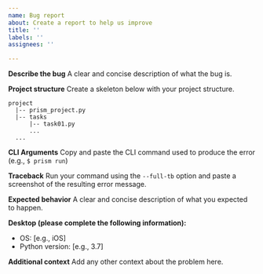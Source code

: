 ```yaml
---
name: Bug report
about: Create a report to help us improve
title: ''
labels: ''
assignees: ''

---
```


**Describe the bug**
A clear and concise description of what the bug is.

**Project structure**
Create a  skeleton below with your project structure.
```
project
  |-- prism_project.py
  |-- tasks
      |-- task01.py
      ...
  ...
```

**CLI Arguments**
Copy and paste the CLI command used to produce the error (e.g., ```$ prism run```)

**Traceback**
Run your command using the ```--full-tb``` option and paste a screenshot of the resulting error message.

**Expected behavior**
A clear and concise description of what you expected to happen.

**Desktop (please complete the following information):**
 - OS: [e.g., iOS]
 - Python version: [e.g., 3.7]

**Additional context**
Add any other context about the problem here.
